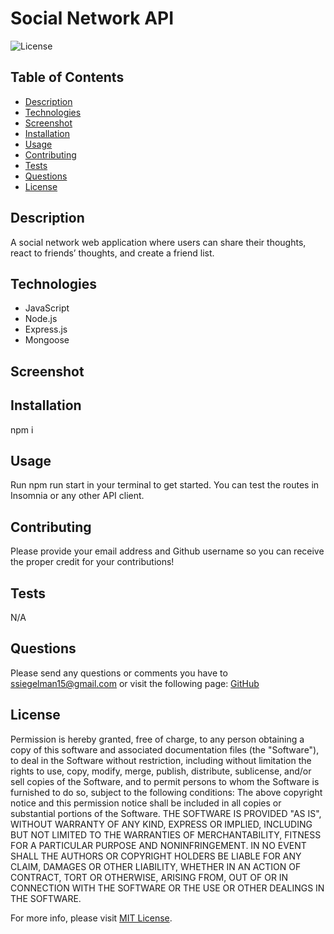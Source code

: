 # Social Network API

![License](https://img.shields.io/badge/License-MIT-yellow.svg)

## Table of Contents

- [Description](#description)
- [Technologies](#technologies)
- [Screenshot](#screenshot)
- [Installation](#installation)
- [Usage](#usage)
- [Contributing](#contributing)
- [Tests](#tests)
- [Questions](#questions)
- [License](#license)

## Description

A social network web application where users can share their thoughts, react to friends’ thoughts, and create a friend list.

## Technologies

-   JavaScript
-   Node.js
-   Express.js
-   Mongoose

## Screenshot

## Installation

npm i

## Usage

Run npm run start in your terminal to get started. You can test the routes in Insomnia or any other API client.

## Contributing

Please provide your email address and Github username so you can receive the proper credit for your contributions!

## Tests

N/A

## Questions

Please send any questions or comments you have to ssiegelman15@gmail.com or visit the following page: [GitHub](https://github.com/ssiegelman15)

## License

Permission is hereby granted, free of charge, to any person obtaining a copy of this software and associated documentation files (the "Software"), to deal in the Software without restriction, including without limitation the rights to use, copy, modify, merge, publish, distribute, sublicense, and/or sell copies of the Software, and to permit persons to whom the Software is furnished to do so, subject to the following conditions:
The above copyright notice and this permission notice shall be included in all copies or substantial portions of the Software.
THE SOFTWARE IS PROVIDED "AS IS", WITHOUT WARRANTY OF ANY KIND, EXPRESS OR IMPLIED, INCLUDING BUT NOT LIMITED TO THE WARRANTIES OF MERCHANTABILITY, FITNESS FOR A PARTICULAR PURPOSE AND NONINFRINGEMENT.
IN NO EVENT SHALL THE AUTHORS OR COPYRIGHT HOLDERS BE LIABLE FOR ANY CLAIM, DAMAGES OR OTHER LIABILITY, WHETHER IN AN ACTION OF CONTRACT, TORT OR OTHERWISE, ARISING FROM, OUT OF OR IN CONNECTION WITH THE SOFTWARE OR THE USE OR OTHER DEALINGS IN THE SOFTWARE.

For more info, please visit [MIT License](https://choosealicense.com/licenses/mit/).
